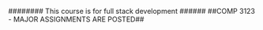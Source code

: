 ######## This course is for full stack development ###### 
##COMP 3123 - MAJOR ASSIGNMENTS ARE POSTED##
